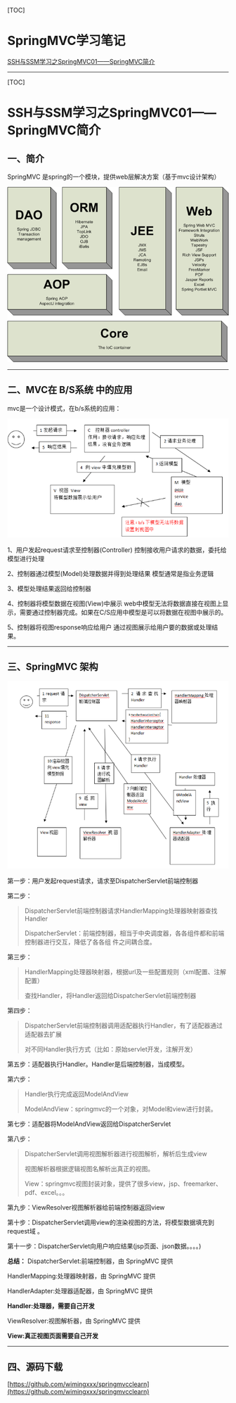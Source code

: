 [TOC]

# SpringMVC学习笔记

[SSH与SSM学习之SpringMVC01——SpringMVC简介](blog/01.md)



-----


[TOC]

# SSH与SSM学习之SpringMVC01——SpringMVC简介

## 一、简介

SpringMVC 是spring的一个模块，提供web层解决方案（基于mvc设计架构）

![](image/01/01.png)

----

## 二、MVC在 B/S系统 中的应用

mvc是一个设计模式，在b/s系统的应用：

![](image/01/02.png)

1、用户发起request请求至控制器(Controller)
控制接收用户请求的数据，委托给模型进行处理

2、控制器通过模型(Model)处理数据并得到处理结果
模型通常是指业务逻辑

3、模型处理结果返回给控制器

4、控制器将模型数据在视图(View)中展示
web中模型无法将数据直接在视图上显示，需要通过控制器完成。如果在C/S应用中模型是可以将数据在视图中展示的。

5、控制器将视图response响应给用户
通过视图展示给用户要的数据或处理结果。

---

## 三、SpringMVC 架构

![](image/01/03.png)

第一步：用户发起request请求，请求至DispatcherServlet前端控制器

第二步：
>DispatcherServlet前端控制器请求HandlerMapping处理器映射器查找Handler
>
>DispatcherServlet：前端控制器，相当于中央调度器，各各组件都和前端控制器进行交互，降低了各各组			件之间耦合度。

第三步：
>HandlerMapping处理器映射器，根据url及一些配置规则（xml配置、注解配置）
>
>查找Handler，将Handler返回给DispatcherServlet前端控制器

第四步：
>DispatcherServlet前端控制器调用适配器执行Handler，有了适配器通过适配器去扩展
>
>对不同Handler执行方式（比如：原始servlet开发，注解开发）

第五步：适配器执行Handler。Handler是后端控制器，当成模型。

第六步：
>Handler执行完成返回ModelAndView
>
>ModelAndView：springmvc的一个对象，对Model和view进行封装。

第七步：适配器将ModelAndView返回给DispatcherServlet

第八步：
>DispatcherServlet调用视图解析器进行视图解析，解析后生成view
>
>视图解析器根据逻辑视图名解析出真正的视图。
>
>View：springmvc视图封装对象，提供了很多view，jsp、freemarker、pdf、excel。。。
		
第九步：ViewResolver视图解析器给前端控制器返回view

第十步：DispatcherServlet调用view的渲染视图的方法，将模型数据填充到request域 。

第十一步：DispatcherServlet向用户响应结果(jsp页面、json数据。。。。)



**总结：**
 DispatcherServlet:前端控制器，由 SpringMVC 提供
 
 HandlerMapping:处理器映射器，由 SpringMVC 提供
 
 HandlerAdapter:处理器适配器，由 SpringMVC 提供

**Handler:处理器，需要自己开发**

ViewResolver:视图解析器，由 SpringMVC 提供

**View:真正视图页面需要自己开发**


---

## 四、源码下载

[https://github.com/wimingxxx/springmvcclearn](https://github.com/wimingxxx/springmvcclearn)




